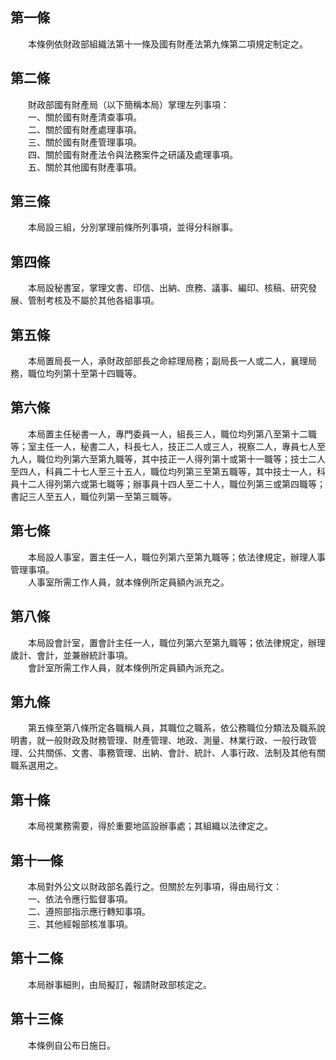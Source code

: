 第一條 
-------
　　本條例依財政部組織法第十一條及國有財產法第九條第二項規定制定之。  


第二條 
-------
　　財政部國有財產局（以下簡稱本局）掌理左列事項：  
　　一、關於國有財產清查事項。  
　　二、關於國有財產處理事項。  
　　三、關於國有財產管理事項。  
　　四、關於國有財產法令與法務案件之研議及處理事項。  
　　五、關於其他國有財產事項。  


第三條 
-------
　　本局設三組，分別掌理前條所列事項，並得分科辦事。  


第四條 
-------
　　本局設秘書室，掌理文書、印信、出納、庶務、議事、編印、核稿、研究發展、管制考核及不屬於其他各組事項。  


第五條 
-------
　　本局置局長一人，承財政部部長之命綜理局務；副局長一人或二人，襄理局務，職位均列第十至第十四職等。  


第六條 
-------
　　本局置主任秘書一人，專門委員一人，組長三人，職位均列第八至第十二職等；室主任一人，秘書二人，科長七人，技正二人或三人，視察二人，專員七人至九人，職位均列第六至第九職等，其中技正一人得列第十或第十一職等；技士二人至四人，科員二十七人至三十五人，職位均列第三至第五職等，其中技士一人，科員十二人得列第六或第七職等；辦事員十四人至二十人，職位列第三或第四職等；書記三人至五人，職位列第一至第三職等。  


第七條 
-------
　　本局設人事室，置主任一人，職位列第六至第九職等；依法律規定，辦理人事管理事項。  
　　人事室所需工作人員，就本條例所定員額內派充之。  


第八條 
-------
　　本局設會計室，置會計主任一人，職位列第六至第九職等；依法律規定，辦理歲計、會計，並兼辦統計事項。  
　　會計室所需工作人員，就本條例所定員額內派充之。  


第九條 
-------
　　第五條至第八條所定各職稱人員，其職位之職系，依公務職位分類法及職系說明書，就一般財政及財務管理、財產管理、地政、測量、林業行政、一般行政管理、公共關係、文書、事務管理、出納、會計、統計、人事行政、法制及其他有關職系選用之。  


第十條 
-------
　　本局視業務需要，得於重要地區設辦事處；其組織以法律定之。  


第十一條 
---------
　　本局對外公文以財政部名義行之。但關於左列事項，得由局行文：  
　　一、依法令應行監督事項。  
　　二、遵照部指示應行轉知事項。  
　　三、其他經報部核准事項。  


第十二條 
---------
　　本局辦事細則，由局擬訂，報請財政部核定之。  


第十三條 
---------
　　本條例自公布日施日。
